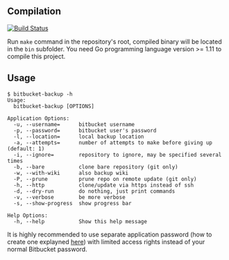 ## Compilation

[![Build Status](https://travis-ci.org/thekvs/bitbucket-backup.svg?branch=master)](https://travis-ci.org/thekvs/bitbucket-backup)

Run `make` command in the repository's root, compiled binary will be located in the `bin` subfolder. You need Go programming language version >= 1.11 to compile this project.

## Usage

```
$ bitbucket-backup -h
Usage:
  bitbucket-backup [OPTIONS]

Application Options:
  -u, --username=      bitbucket username
  -p, --password=      bitbucket user's password
  -l, --location=      local backup location
  -a, --attempts=      number of attempts to make before giving up (default: 1)
  -i, --ignore=        repository to ignore, may be specified several times
  -b, --bare           clone bare repository (git only)
  -w, --with-wiki      also backup wiki
  -P, --prune          prune repo on remote update (git only)
  -h, --http           clone/update via https instead of ssh
  -d, --dry-run        do nothing, just print commands
  -v, --verbose        be more verbose
  -s, --show-progress  show progress bar

Help Options:
  -h, --help           Show this help message
```

It is highly recommended to use separate application password (how to create one explayned [here](https://confluence.atlassian.com/bitbucket/app-passwords-828781300.html)) with limited access rights instead of your normal Bitbucket password.
